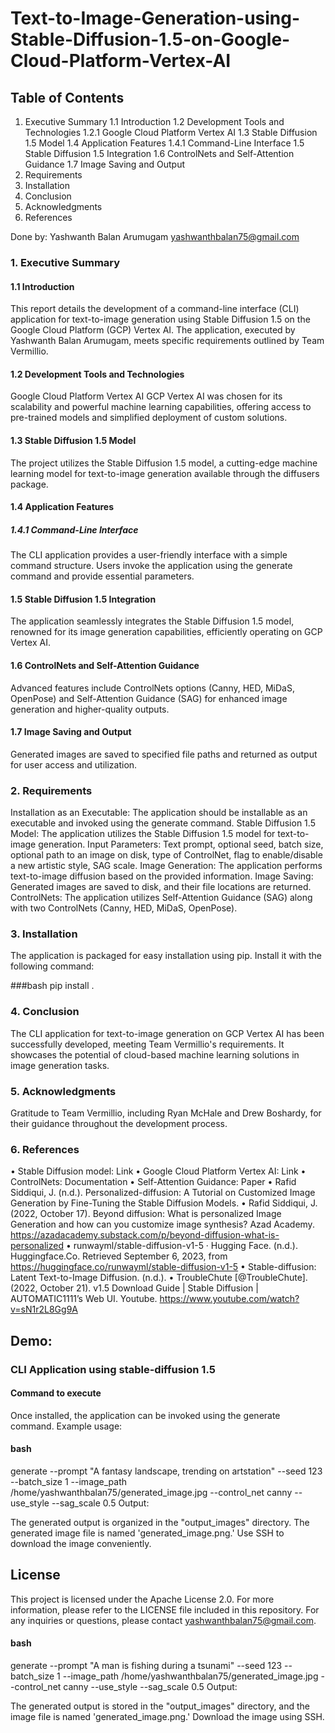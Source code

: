 # Text-to-Image-Generation-using-Stable-Diffusion-1.5-on-Google-Cloud-Platform-Vertex-AI

## Table of Contents

  1. Executive Summary
    1.1 Introduction
    1.2 Development Tools and Technologies
      1.2.1 Google Cloud Platform Vertex AI
    1.3 Stable Diffusion 1.5 Model
    1.4 Application Features
      1.4.1 Command-Line Interface
    1.5 Stable Diffusion 1.5 Integration
    1.6 ControlNets and Self-Attention Guidance
    1.7 Image Saving and Output
  2. Requirements
  3. Installation
  4. Conclusion
  5. Acknowledgments
  6. References

Done by:
Yashwanth Balan Arumugam
yashwanthbalan75@gmail.com

### 1. Executive Summary
#### 1.1 Introduction
This report details the development of a command-line interface (CLI) application for text-to-image generation using Stable Diffusion 1.5 on the Google Cloud Platform (GCP) Vertex AI. The application, executed by Yashwanth Balan Arumugam, meets specific requirements outlined by Team Vermillio.

#### 1.2 Development Tools and Technologies
Google Cloud Platform Vertex AI
GCP Vertex AI was chosen for its scalability and powerful machine learning capabilities, offering access to pre-trained models and simplified deployment of custom solutions.

#### 1.3 Stable Diffusion 1.5 Model
The project utilizes the Stable Diffusion 1.5 model, a cutting-edge machine learning model for text-to-image generation available through the diffusers package.

#### 1.4 Application Features
##### 1.4.1 Command-Line Interface
The CLI application provides a user-friendly interface with a simple command structure. Users invoke the application using the generate command and provide essential parameters.

#### 1.5 Stable Diffusion 1.5 Integration
The application seamlessly integrates the Stable Diffusion 1.5 model, renowned for its image generation capabilities, efficiently operating on GCP Vertex AI.

#### 1.6 ControlNets and Self-Attention Guidance
Advanced features include ControlNets options (Canny, HED, MiDaS, OpenPose) and Self-Attention Guidance (SAG) for enhanced image generation and higher-quality outputs.

#### 1.7 Image Saving and Output
Generated images are saved to specified file paths and returned as output for user access and utilization.

### 2. Requirements
Installation as an Executable: The application should be installable as an executable and invoked using the generate command.
Stable Diffusion 1.5 Model: The application utilizes the Stable Diffusion 1.5 model for text-to-image generation.
Input Parameters: Text prompt, optional seed, batch size, optional path to an image on disk, type of ControlNet, flag to enable/disable a new artistic style, SAG scale.
Image Generation: The application performs text-to-image diffusion based on the provided information.
Image Saving: Generated images are saved to disk, and their file locations are returned.
ControlNets: The application utilizes Self-Attention Guidance (SAG) along with two ControlNets (Canny, HED, MiDaS, OpenPose).

### 3. Installation
The application is packaged for easy installation using pip. Install it with the following command:

###bash
pip install .


### 4. Conclusion
The CLI application for text-to-image generation on GCP Vertex AI has been successfully developed, meeting Team Vermillio's requirements. It showcases the potential of cloud-based machine learning solutions in image generation tasks.

### 5. Acknowledgments
Gratitude to Team Vermillio, including Ryan McHale and Drew Boshardy, for their guidance throughout the development process.

### 6. References
•	Stable Diffusion model: Link
•	Google Cloud Platform Vertex AI: Link
•	ControlNets: Documentation
•	Self-Attention Guidance: Paper
•	Rafid Siddiqui, J. (n.d.). Personalized-diffusion: A Tutorial on Customized Image Generation by Fine-Tuning the Stable Diffusion Models.
•	Rafid Siddiqui, J. (2022, October 17). Beyond diffusion: What is personalized Image Generation and how can you customize image synthesis? Azad Academy. https://azadacademy.substack.com/p/beyond-diffusion-what-is-personalized 
•	runwayml/stable-diffusion-v1-5 · Hugging Face. (n.d.). Huggingface.Co. Retrieved September 6, 2023, from https://huggingface.co/runwayml/stable-diffusion-v1-5 
•	Stable-diffusion: Latent Text-to-Image Diffusion. (n.d.).
•	TroubleChute [@TroubleChute]. (2022, October 21). v1.5 Download Guide | Stable Diffusion | AUTOMATIC1111’s Web UI. Youtube. https://www.youtube.com/watch?v=sN1r2L8Gg9A 


## Demo:
### CLI Application using stable-diffusion 1.5
#### Command to execute
Once installed, the application can be invoked using the generate command. Example usage:

#### bash
generate --prompt "A fantasy landscape, trending on artstation" --seed 123 --batch_size 1 --image_path /home/yashwanthbalan75/generated_image.jpg --control_net canny --use_style --sag_scale 0.5
Output:

The generated output is organized in the "output_images" directory. The generated image file is named 'generated_image.png.' Use SSH to download the image conveniently.

## License
This project is licensed under the Apache License 2.0. For more information, please refer to the LICENSE file included in this repository.
For any inquiries or questions, please contact yashwanthbalan75@gmail.com.

#### bash
generate --prompt "A man is fishing during a tsunami" --seed 123 --batch_size 1 --image_path /home/yashwanthbalan75/generated_image.jpg --control_net canny --use_style --sag_scale 0.5
Output:

The generated output is stored in the "output_images" directory, and the image file is named 'generated_image.png.' Download the image using SSH.
